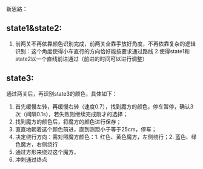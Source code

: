 新思路：
## state1&state2:
1. 前两关不再依靠颜色识别完成，前两关全靠手放好角度，不再依靠复杂的逻辑识别：这个角度使得小车直行的方向恰好能按要求通过路线
2.使得state1和state2以一个直线前进通过（前进的时间可以进行调整）
## state3:
通过两关后，再识别state3的颜色，具体如下：
1. 首先缓慢左转，再缓慢右转（速度0.7），找到魔方的颜色，停车暂停，确认3次（间隔0.1s），若失败则继续完成刚才的选择；
2. 找到魔方的颜色后，将魔方的颜色进行保存；
3. 直直地朝着这个颜色前进，直到测距小于等于25cm，停车；
4. 决定绕行方向：需对照魔方颜色：1. 红色、黄色魔方，左侧绕行；2. 蓝色、绿色魔方，右侧绕行
5. 通过方形来绕过这个魔方，
6. 冲刺通过终点